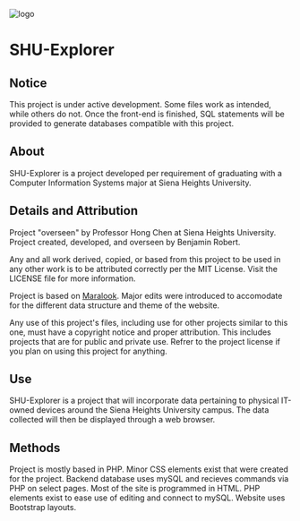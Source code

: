 ![logo](https://raw.githubusercontent.com/applessmillion/SHU-Explorer/master/web/img/logo.png)

# SHU-Explorer
## Notice
This project is under active development. Some files work as intended, while others do not. Once the front-end is finished, SQL statements will be provided to generate databases compatible with this project.

## About
SHU-Explorer is a project developed per requirement of graduating with a Computer Information Systems major at Siena Heights University.

## Details and Attribution
Project "overseen" by Professor Hong Chen at Siena Heights University.
Project created, developed, and overseen by Benjamin Robert.

Any and all work derived, copied, or based from this project to be used in any other work is to be attributed correctly per the MIT License. Visit the LICENSE file for more information.


Project is based on <a href="https://github.com/applessmillion/maralook">Maralook</a>. Major edits were introduced to accomodate for the different data structure and theme of the website.

Any use of this project's files, including use for other projects similar to this one, must have a copyright notice and proper attribution. This includes projects that are for public and private use. Refrer to the project license if you plan on using this project for anything.

## Use
SHU-Explorer is a project that will incorporate data pertaining to physical IT-owned devices around the Siena Heights University campus. The data collected will then be displayed through a web browser. 

## Methods
Project is mostly based in PHP. Minor CSS elements exist that were created for the project. Backend database uses mySQL and recieves commands via PHP on select pages.
Most of the site is programmed in HTML. PHP elements exist to ease use of editing and connect to mySQL.
Website uses Bootstrap layouts.
